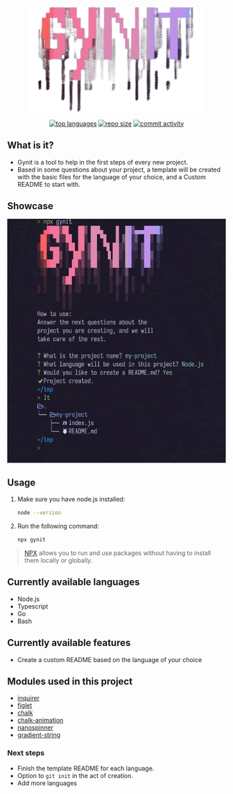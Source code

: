 <div align="center">

<img src="assets/gynit/gynit-logo.png" width="400" alt="Logo"/><br/>

  <!-- <h1 align="center"> -->
  <!--   Gynit -->
  <!-- </h1> -->
</div>

<p align="center">
  <!-- Badges from [Shields.io](https://img.shields.io/)  -->
  <a href="https://github.com/RaphMt117/gynit"><img src="https://img.shields.io/github/languages/top/RaphMt117/gynit?colorA=363a4f&colorB=f5a97f&style=for-the-badge" alt="top languages"></a>
  <a href="https://github.com/RaphMt117/gynit"><img src="https://img.shields.io/github/repo-size/RaphMt117/gynit?colorA=363a4f&colorB=b7bdf8&style=for-the-badge" alt="repo size"></a>
  <a href="https://github.com/RaphMt117/gynit/commits"><img src="https://img.shields.io/github/commit-activity/m/RaphMt117/gynit?colorA=363a4f&colorB=a6da95&style=for-the-badge" alt="commit activity"></a>
</p>

## What is it?

- Gynit is a tool to help in the first steps of every new project.
- Based in some questions about your project, a template will be created
  with the basic files for the language of your choice, and a Custom README
  to start with.

## Showcase

<p align="center">
  <img src="assets/gynit/gynitPrompt.jpg" alt="gynit prompt"/>
</p>

## Usage

1. Make sure you have node.js installed:

   ```bash
   node --version
   ```

2. Run the following command:

   ```bash
   npx gynit
   ```

> [NPX](https://www.npmjs.com/package/npx) allows you to run and use packages
> without having to install them locally or globally.

## Currently available languages

- Node.js
- Typescript
- Go
- Bash

## Currently available features

- Create a custom README based on the language of your choice

## Modules used in this project

- [inquirer](https://www.npmjs.com/package/inquirer)
- [figlet](https://www.npmjs.com/package/figlet)
- [chalk](https://www.npmjs.com/package/chalk)
- [chalk-animation](https://www.npmjs.com/package/chalk-animation)
- [nanospinner](https://www.npmjs.com/package/nanospinner)
- [gradient-string](https://www.npmjs.com/package/gradient-string)

### Next steps

- Finish the template README for each language.
- Option to `git init` in the act of creation.
- Add more languages
